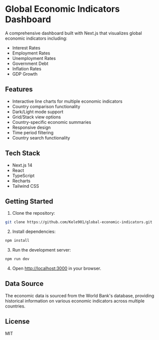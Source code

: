 # Global Economic Indicators Dashboard

A comprehensive dashboard built with Next.js that visualizes global economic indicators including:
- Interest Rates
- Employment Rates
- Unemployment Rates
- Government Debt
- Inflation Rates
- GDP Growth

## Features

- Interactive line charts for multiple economic indicators
- Country comparison functionality
- Dark/Light mode support
- Grid/Stack view options
- Country-specific economic summaries
- Responsive design
- Time period filtering
- Country search functionality

## Tech Stack

- Next.js 14
- React
- TypeScript
- Recharts
- Tailwind CSS

## Getting Started

1. Clone the repository:
```bash
git clone https://github.com/Kele901/global-economic-indicators.git
```

2. Install dependencies:
```bash
npm install
```

3. Run the development server:
```bash
npm run dev
```

4. Open [http://localhost:3000](http://localhost:3000) in your browser.

## Data Source

The economic data is sourced from the World Bank's database, providing historical information on various economic indicators across multiple countries.

## License

MIT 
